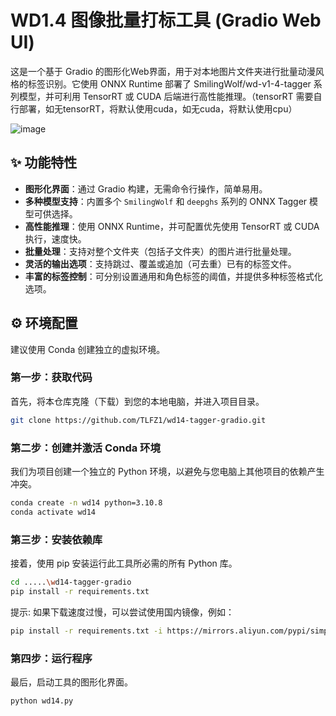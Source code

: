 # WD1.4 图像批量打标工具 (Gradio Web UI)

这是一个基于 Gradio 的图形化Web界面，用于对本地图片文件夹进行批量动漫风格的标签识别。它使用 ONNX Runtime 部署了 SmilingWolf/wd-v1-4-tagger 系列模型，并可利用 TensorRT 或 CUDA 后端进行高性能推理。（tensorRT 需要自行部署，如无tensorRT，将默认使用cuda，如无cuda，将默认使用cpu）

![image](https://github.com/user-attachments/assets/f7d0b747-ddf1-455b-80c9-0447aaaeaedb)


## ✨ 功能特性

- **图形化界面**：通过 Gradio 构建，无需命令行操作，简单易用。
- **多种模型支持**：内置多个 `SmilingWolf` 和 `deepghs` 系列的 ONNX Tagger 模型可供选择。
- **高性能推理**：使用 ONNX Runtime，并可配置优先使用 TensorRT 或 CUDA 执行，速度快。
- **批量处理**：支持对整个文件夹（包括子文件夹）的图片进行批量处理。
- **灵活的输出选项**：支持跳过、覆盖或追加（可去重）已有的标签文件。
- **丰富的标签控制**：可分别设置通用和角色标签的阈值，并提供多种标签格式化选项。

## ⚙️ 环境配置

建议使用 Conda 创建独立的虚拟环境。

### 第一步：获取代码
首先，将本仓库克隆（下载）到您的本地电脑，并进入项目目录。
```bash
git clone https://github.com/TLFZ1/wd14-tagger-gradio.git
```

### 第二步：创建并激活 Conda 环境
我们为项目创建一个独立的 Python 环境，以避免与您电脑上其他项目的依赖产生冲突。
```bash
conda create -n wd14 python=3.10.8
conda activate wd14
```

### 第三步：安装依赖库
接着，使用 pip 安装运行此工具所必需的所有 Python 库。
```bash
cd .....\wd14-tagger-gradio
pip install -r requirements.txt
```
提示: 如果下载速度过慢，可以尝试使用国内镜像，例如：
```bash
pip install -r requirements.txt -i https://mirrors.aliyun.com/pypi/simple/
```

### 第四步：运行程序
最后，启动工具的图形化界面。
```bash
python wd14.py
```
